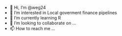 - 👋 Hi, I’m @weg24
- 👀 I’m interested in Local goverment finance pipelines
- 🌱 I’m currently learning R 
- 💞️ I’m looking to collaborate on ...
- 📫 How to reach me ...

<!---
weg24/weg24 is a ✨ special ✨ repository because its `README.md` (this file) appears on your GitHub profile.
You can click the Preview link to take a look at your changes.
--->
